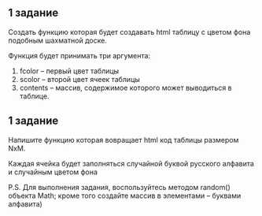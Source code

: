## 1 задание

Создать функцию которая будет создавать html таблицу с цветом фона подобным шахматной доске. 

Функция будет принимать три аргумента: 

1. fcolor – первый цвет таблицы
2. scolor – второй цвет ячеек таблицы
3. contents – массив, содержимое которого может выводиться в таблице.

## 1 задание

Напишите функцию которая вовращает html код таблицы размером NхM.

Каждая ячейка будет заполняться случайной буквой русского алфавита и случайным цветом фона

P.S. Для выполнения задания, воспользуйтесь методом random() объекта Math; кроме того создайте массив в элементами – буквами алфавита)
